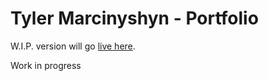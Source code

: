 # Tyler Marcinyshyn - Portfolio

W.I.P. version will go [live here](tyler-zane.com).

Work in progress
